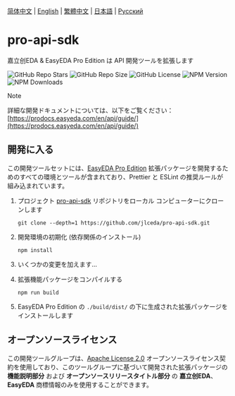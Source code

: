 [简体中文](./README.md) | [English](./README.en.md) | [繁體中文](./README.zh-Hant.md) | [日本語](#) | [Русский](./README.ru.md)

# pro-api-sdk

嘉立创EDA & EasyEDA Pro Edition は API 開発ツールを拡張します

![GitHub Repo Stars](https://img.shields.io/github/stars/jlceda/pro-api-sdk) ![GitHub Repo Size](https://img.shields.io/github/repo-size/jlceda/pro-api-sdk) ![GitHub License](https://img.shields.io/github/license/jlceda/pro-api-sdk) ![NPM Version](https://img.shields.io/npm/v/%40jlceda%2Fpro-api-types?label=pro-api-types) ![NPM Downloads](https://img.shields.io/npm/d18m/%40jlceda%2Fpro-api-types)

> [!NOTE]
> 詳細な開発ドキュメントについては、以下をご覧ください：[https://prodocs.easyeda.com/en/api/guide/](https://prodocs.easyeda.com/en/api/guide/)

## 開発に入る

この開発ツールセットには、[EasyEDA Pro Edition](https://pro.easyeda.com/) 拡張パッケージを開発するためのすべての環境とツールが含まれており、Prettier と ESLint の推奨ルールが組み込まれています。

1. プロジェクト [pro-api-sdk](https://github.com/jlceda/pro-api-sdk) リポジトリをローカル コンピューターにクローンします

    ```shell
    git clone --depth=1 https://github.com/jlceda/pro-api-sdk.git
    ```

2. 開発環境の初期化 (依存関係のインストール)

    ```shell
    npm install
    ```

3. いくつかの変更を加えます...

4. 拡張機能パッケージをコンパイルする

    ```shell
    npm run build
    ```

5. EasyEDA Pro Edition の `./build/dist/` の下に生成された拡張パッケージをインストールします

## オープンソースライセンス

この開発ツールグループは、[Apache License 2.0](https://choosealicense.com/licenses/apache-2.0/) オープンソースライセンス契約を使用しており、このツールグループに基づいて開発された拡張パッケージの **機能説明部分** および **オープンソースリリースタイトル部分** の **嘉立创EDA**、**EasyEDA** 商標情報のみを使用することができます。
